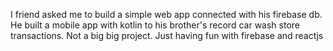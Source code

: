 I friend asked me to build a simple web app connected with his firebase db. He built a mobile app with kotlin to his brother's record car wash store transactions. Not a big big project. Just having fun with firebase and reactjs
